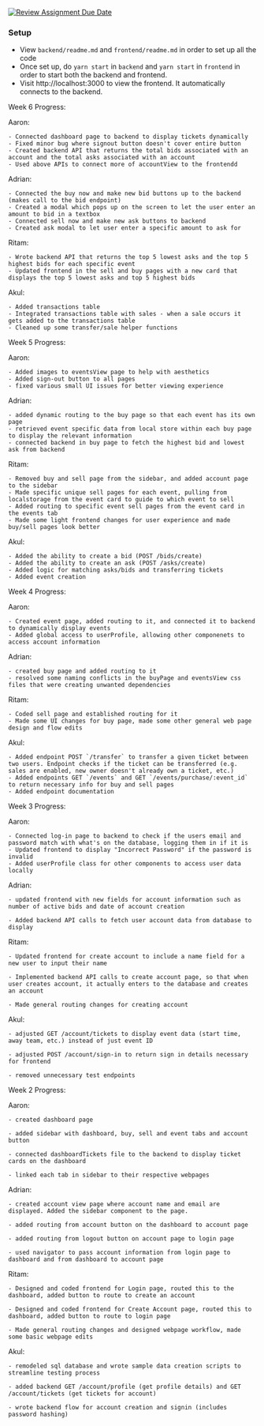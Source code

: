[![Review Assignment Due Date](https://classroom.github.com/assets/deadline-readme-button-24ddc0f5d75046c5622901739e7c5dd533143b0c8e959d652212380cedb1ea36.svg)](https://classroom.github.com/a/3e23_jye)

### Setup
- View `backend/readme.md` and `frontend/readme.md` in order to set up all the code
- Once set up, do `yarn start` in `backend` and `yarn start` in `frontend` in order to start both the backend and frontend.
- Visit http://localhost:3000 to view the frontend. It automatically connects to the backend.

Week 6 Progress:

  Aaron:
  
    - Connected dashboard page to backend to display tickets dynamically
    - Fixed minor bug where signout button doesn't cover entire button
    - Created backend API that returns the total bids associated with an account and the total asks associated with an account
    - Used above APIs to connect more of accountView to the frontendd
    
  Adrian:
  
    - Connected the buy now and make new bid buttons up to the backend (makes call to the bid endpoint)
    - Created a modal which pops up on the screen to let the user enter an amount to bid in a textbox
    - Connected sell now and make new ask buttons to backend
    - Created ask modal to let user enter a specific amount to ask for

    
  Ritam: 
  
    - Wrote backend API that returns the top 5 lowest asks and the top 5 highest bids for each specific event
    - Updated frontend in the sell and buy pages with a new card that displays the top 5 lowest asks and top 5 highest bids

  
  Akul: 
  
    - Added transactions table
    - Integrated transactions table with sales - when a sale occurs it gets added to the transactions table
    - Cleaned up some transfer/sale helper functions

Week 5 Progress:

  Aaron:
  
    - Added images to eventsView page to help with aesthetics
    - Added sign-out button to all pages
    - fixed various small UI issues for better viewing experience
    
  Adrian:
  
    - added dynamic routing to the buy page so that each event has its own page
    - retrieved event specific data from local store within each buy page to display the relevant information
    - connected backend in buy page to fetch the highest bid and lowest ask from backend

    
  Ritam: 
  
    - Removed buy and sell page from the sidebar, and added account page to the sidebar
    - Made specific unique sell pages for each event, pulling from localstorage from the event card to guide to which event to sell
    - Added routing to specific event sell pages from the event card in the events tab
    - Made some light frontend changes for user experience and made buy/sell pages look better

  
  Akul: 
  
    - Added the ability to create a bid (POST /bids/create)
    - Added the ability to create an ask (POST /asks/create)
    - Added logic for matching asks/bids and transferring tickets
    - Added event creation


Week 4 Progress:

  Aaron:
  
    - Created event page, added routing to it, and connected it to backend to dynamically display events
    - Added global access to userProfile, allowing other componenets to access account information
    
  Adrian:
  
    - created buy page and added routing to it
    - resolved some naming conflicts in the buyPage and eventsView css files that were creating unwanted dependencies

    
  Ritam: 
  
    - Coded sell page and established routing for it
    - Made some UI changes for buy page, made some other general web page design and flow edits
  
  Akul: 
  
    - Added endpoint POST `/transfer` to transfer a given ticket between two users. Endpoint checks if the ticket can be transferred (e.g. sales are enabled, new owner doesn't already own a ticket, etc.)
    - Added endpoints GET `/events` and GET `/events/purchase/:event_id` to return necessary info for buy and sell pages
    - Added endpoint documentation

Week 3 Progress:

  Aaron:
  
    - Connected log-in page to backend to check if the users email and password match with what's on the database, logging them in if it is
    - Updated frontend to display "Incorrect Password" if the password is invalid
    - Added userProfile class for other components to access user data locally
    
  Adrian:
  
    - updated frontend with new fields for account information such as number of active bids and date of account creation

    - Added backend API calls to fetch user account data from database to display

    
  Ritam: 
  
    - Updated frontend for create account to include a name field for a new user to input their name 

    - Implemented backend API calls to create account page, so that when user creates account, it actually enters to the database and creates an account

    - Made general routing changes for creating account

  
  Akul: 
  
    - adjusted GET /account/tickets to display event data (start time, away team, etc.) instead of just event ID

    - adjusted POST /account/sign-in to return sign in details necessary for frontend

    - removed unnecessary test endpoints


Week 2 Progress:

  Aaron:
  
    - created dashboard page
    
    - added sidebar with dashboard, buy, sell and event tabs and account button
    
    - connected dashboardTickets file to the backend to display ticket cards on the dashboard
    
    - linked each tab in sidebar to their respective webpages
    
  Adrian:
  
    - created account view page where account name and email are displayed. Added the sidebar component to the page.
    
    - added routing from account button on the dashboard to account page
    
    - added routing from logout button on account page to login page 
    
    - used navigator to pass account information from login page to dashboard and from dashboard to account page
    
  Ritam: 
  
    - Designed and coded frontend for Login page, routed this to the dashboard, added button to route to create an account

    - Designed and coded frontend for Create Account page, routed this to dashboard, added button to route to login page

    - Made general routing changes and designed webpage workflow, made some basic webpage edits

  
  Akul: 
  
    - remodeled sql database and wrote sample data creation scripts to streamline testing process

    - added backend GET /account/profile (get profile details) and GET /account/tickets (get tickets for account)

    - wrote backend flow for account creation and signin (includes password hashing)
  
